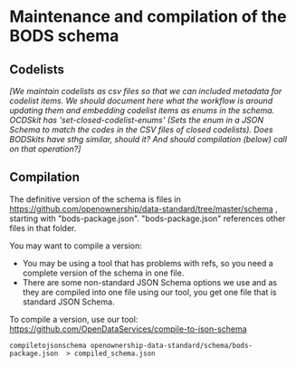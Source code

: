 # Maintenance and compilation of the BODS schema

## Codelists
_[We maintain codelists as csv files so that we can included metadata for codelist items. We should document here what the workflow is around updating them and embedding codelist items as enums in the schema. OCDSkit has 'set-closed-codelist-enums' (Sets the enum in a JSON Schema to match the codes in the CSV files of closed codelists). Does BODSkits have sthg similar, should it? And should compilation (below) call on that operation?]_


## Compilation

The definitive version of the schema is files in https://github.com/openownership/data-standard/tree/master/schema , starting with "bods-package.json". "bods-package.json" references other files in that folder.

You may want to compile a version:

  *  You may be using a tool that has problems with refs, so you need a complete version of the schema in one file.
  *  There are some non-standard JSON Schema options we use and as they are compiled into one file using our tool, you get one file that is standard JSON Schema.

To compile a version, use our tool: https://github.com/OpenDataServices/compile-to-json-schema

    compiletojsonschema openownership-data-standard/schema/bods-package.json  > compiled_schema.json




